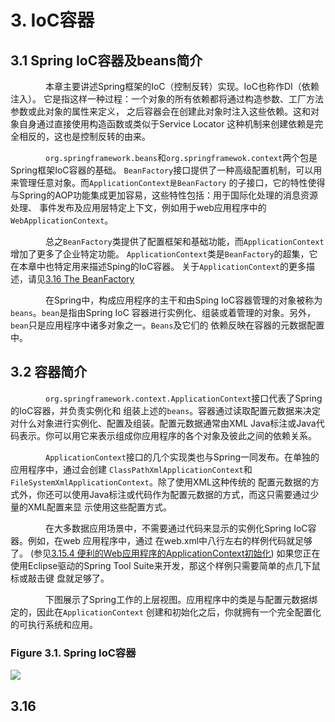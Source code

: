 # 3. IoC容器
## 3.1 Spring IoC容器及beans简介

　　　　本章主要讲述Spring框架的IoC（控制反转）实现。IoC也称作DI（依赖注入）。
    它是指这样一种过程：一个对象的所有依赖都将通过构造参数、工厂方法参数或此对象的属性来定义，
    之后容器会在创建此对象时注入这些依赖。这和对象自身通过直接使用构造函数或类似于Service Locator
    这种机制来创建依赖是完全相反的，这也是控制反转的由来。

　　　　`org.springframework.beans`和`org.springframewok.context`两个包是Spring框架IoC容器的基础。
    `BeanFactory`接口提供了一种高级配置机制，可以用来管理任意对象。而`ApplicationContext是BeanFactory`
    的子接口，它的特性使得与Spring的AOP功能集成更加容易，这些特性包括：用于国际化处理的消息资源处理、
    事件发布及应用层特定上下文，例如用于web应用程序中的`WebApplicationContext`。

　　　　总之`BeanFactory`类提供了配置框架和基础功能，而`ApplicationContext`增加了更多了企业特定功能。
    `ApplicationContext`类是`BeanFactory`的超集，它在本章中也特定用来描述Sping的IoC容器。
	关于`ApplicationContext`的更多描述，请见[3.16 The BeanFactory](#316)

　　　　在Spring中，构成应用程序的主干和由Sping IoC容器管理的对象被称为`beans`。`bean`是指由Spring 
	IoC 容器进行实例化、组装或着管理的对象。另外，`bean`只是应用程序中诸多对象之一。`Beans`及它们的
	依赖反映在容器的元数据配置中。
## 3.2 容器简介

　　　　`org.springframework.context.ApplicationContext`接口代表了Spring的IoC容器，并负责实例化和
	组装上述的`beans`。容器通过读取配置元数据来决定对什么对象进行实例化、配置及组装。配置元数据通常由XML
	Java标注或Java代码表示。你可以用它来表示组成你应用程序的各个对象及彼此之间的依赖关系。

　　　　`ApplicationContext`接口的几个实现类也与Spring一同发布。在单独的应用程序中，通过会创建
	`ClassPathXmlApplicationContext`和`FileSystemXmlApplicationContext`。除了使用XML这种传统的
	配置元数据的方式外，你还可以使用Java标注或代码作为配置元数据的方式，而这只需要通过少量的XML配置来显
	示使用这些配置方式。

　　　　在大多数据应用场景中，不需要通过代码来显示的实例化Spring IoC容器。例如，在web 应用程序中，通过
    在web.xml中八行左右的样例代码就足够了。
        (参见[3.15.4 便利的Web应用程序的ApplicationContext初始化](#3154))
        如果您正在使用Eclipse驱动的Spring Tool Suite来开发，那这个样例只需要简单的点几下鼠标或敲击键
    盘就足够了。

　　　　下图展示了Spring工作的上层视图。应用程序中的类是与配置元数据绑定的，因此在`ApplicationContext`
    创建和初始化之后，你就拥有一个完全配置化的可执行系统和应用。
### Figure 3.1. Spring IoC容器
![][figure31]
## 3.16
    		


[figure31]:src/docs/images/container-magic.png